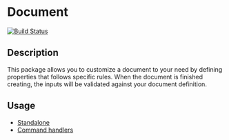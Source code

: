 # Document

[![Build Status](https://travis-ci.org/yvoyer/document.svg?branch=master)](https://travis-ci.org/yvoyer/document)

## Description 

This package allows you to customize a document to your need by defining properties that follows specific rules.
When the document is finished creating, the inputs will be validated against your document definition. 

## Usage

* [Standalone](/docs/domain_example.md)
* [Command handlers](/docs/messaging_example.md)
